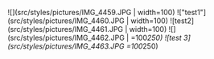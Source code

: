 ![](src/styles/pictures/IMG_4459.JPG | width=100)
!["test1"](src/styles/pictures/IMG_4460.JPG | width=100)
![test2](src/styles/pictures/IMG_4461.JPG | width=100)
![](src/styles/pictures/IMG_4462.JPG | =100*250)
![test 3](src/styles/pictures/IMG_4463.JPG =100*250)
